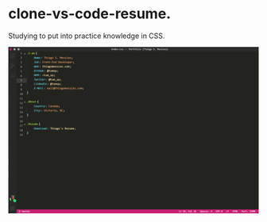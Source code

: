 # clone-vs-code-resume.


Studying to put into practice knowledge in CSS.

![image info](imagem.png)



